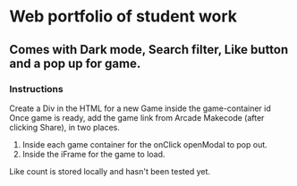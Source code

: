 # Web portfolio of student work
## Comes with Dark mode, Search filter, Like button and a pop up for game.

### Instructions
Create a Div in the HTML for a new Game inside the game-container id
Once game is ready, add the game link from Arcade Makecode (after clicking Share), in two places.
1) Inside each game container for the onClick openModal to pop out.
2) Inside the iFrame for the game to load.

Like count is stored locally and hasn't been tested yet. 
